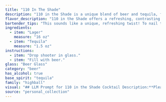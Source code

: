 ```yaml
---
title: "110 In The Shade"
description: "110 in the Shade is a unique blend of beer and tequila, falling into the Highball cocktail family.  Its origin remains shrouded in mystery, but the combination likely emerged from the desire to mix traditional Mexican flavors with a refreshing, thirst-quenching beer base. "
flavor_description: "110 in the Shade offers a refreshing, contrasting taste experience.  The lager provides a crisp, clean base, while the tequila adds a subtle, agave-forward warmth.  Expect a hint of citrus, perhaps lime or lemon, to cut through the sweetness and create a balanced, thirst-quenching drink. "
bartender_tips: "This sounds like a unique, refreshing twist! To nail the 110 in the Shade, chill your lager and tequila well before mixing. A good ratio is 2 parts lager to 1 part tequila.  Use a tall glass with ice and a lime wedge garnish.  Remember,  this drink is all about balance, so experiment with the ratios to find your perfect blend. "
ingredients:
  - item: "Lager"
    measure: "16 oz"
  - item: "Tequila"
    measure: "1.5 oz"
instructions:
  - item: "Drop shooter in glass."
  - item: "Fill with beer."
glass: "Beer Glass"
category: "beer"
has_alcohol: true
base_spirit: "tequila"
family: "highball"
visual: "## LLM Prompt for 110 in the Shade Cocktail Description:**Please describe the visual appearance of a 110 in the Shade cocktail, a refreshing drink made with Lager and Tequila. Consider the following:*** **Color:** What is the overall color of the drink? Is it clear, cloudy, or layered? * **Clarity:** Is the drink transparent, or does it have a slightly hazy appearance? * **Head:** Does the Lager create a head on top? Describe its size, color, and texture. * **Garnish:**  What garnish is used? How does it enhance the visual appeal?* **Glassware:** Is the drink served in a specific type of glass? Describe its shape, size, and material. * **Overall Impression:** What is the overall visual impression of the 110 in the Shade cocktail? Is it refreshing, vibrant, or elegant? **Example Response:**The 110 in the Shade cocktail is a vibrant blend of golden lager and clear tequila, resulting in a light, straw-colored drink. A subtle, frothy head crowns the top, reminiscent of a well-poured pint of beer, adding a touch of creaminess to the visual appeal.  A simple lime wedge garnish rests on the rim of the tall, frosted glass, adding a touch of citrusy color and fragrance to the composition. The overall impression is one of refreshing lightness, ideal for a hot summer day. "
source: "personal_collection"
---
```



